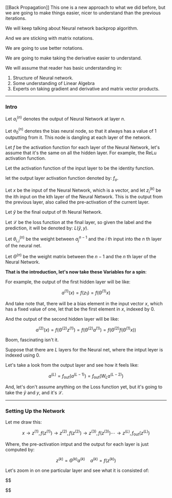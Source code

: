 [[Back Propagation]] 
This one is a new approach to what we did before, but we are going to make things easier, nicer to understand than the previous iterations. 

We will keep talking about Neural network backprop algorithm. 

And we are sticking with matrix notations. 

We are going to use better notations. 

We are going to make taking the derivative easier to understand. 

We will assume that reader has basic understanding in: 
1. Structure of Neural network. 
2. Some understanding of Linear Algebra
3. Experts on taking gradient and derivative and matrix vector products. 
---
### **Intro**
 
Let $a_{i}^{(n)}$ denotes the output of Neural Network at layer $n$. 

Let $a_{0}^{(n)}$ denotes the bias neural node, so that it always has a value of 1 outputting from it. This node is dangling at each layer of the network. 

Let $f$ be the activation function for each layer of the Neural Network, let's assume that it's the same on all the hidden layer. For example, the ReLu activation function. 

Let the activation function of the input layer to be the identity function. 

let the output layer activation function denoted by: $f_o$.

Let $x$ be the input of the Neural Network, which is a vector, and let $z^{(k)}_{i}$ be the ith input on the kth layer of the Neural Network. This is the output from the previous layer, also called the pre-activation of the current layer. 

Let $\hat{y}$ be the final output of th Neural Network. 

Let $\mathcal{L}$ be the loss function at the final layer, so given the label and the prediction, it will be denoted by: $L(\hat{y}, y)$. 

Let $\theta^{(n)}_{i, j}$ be the weight between $a^{n - 1}_{j}$ and the $i$ th input into the $n$ th layer of the neural net. 

Let $\Theta^{(n)}$ be the weight matrix between the $n - 1$ and the $n$ th layer of the Neural Network. 

**That is the introduction, let's now take these Variables for a spin**: 

For example, the output of the first hidden layer will be like: 

$$
a^{(1)}(x) =f(z_1) =f(\Theta^{(1)}x)
$$

And take note that, there will be a bias element in the input vector $x$, which has a fixed value of one, let that be the first element in $x$, indexed by $0$. 

And the output of the second hidden layer will be like: 

$$
a^{(2)}(x) = f(\Theta^{(2)}z^{(1)}) = f(\Theta^{(2)}a^{(1)}) = f(\Theta^{(2)}f(\Theta^{(1)}x))
$$

Boom, fascinating isn't it. 

Suppose that there are $L$ layers for the Neural net, where the intput leyer is indexed using $0$.  

Let's take a look from the output layer and see how it feels like: 

$$
a^{(L)} = f_{\text{out}}(a^{(L - 1)}) = f_{\text{out}}(W_{L}a^{(L - 2)})
$$

And, let's don't assume anything on the Loss function yet, but it's going to take the $\hat{y}$ and $y$, and it's $\mathcal{L}$. 

---
### **Setting Up the Network**

Let me draw this: 

$$
x \longrightarrow z^{(1)}, f(z^{(1)})  \longrightarrow z^{(2)}, f(z^{(2)}) \longrightarrow z^{(3)}, f(z^{(3)}) \cdots \longrightarrow z^{(L)}, f_{\text{out}}(z^{(L)})
$$

Where, the pre-activation intput and the output for each layer is just computed by: 

$$
z^{(k)} = \Theta^{(k)}a^{(k)} \quad a^{(k)} = f(z^{(k)})
$$

Let's zoom in on one particular layer and see what it is consisted of: 

$$

$$




